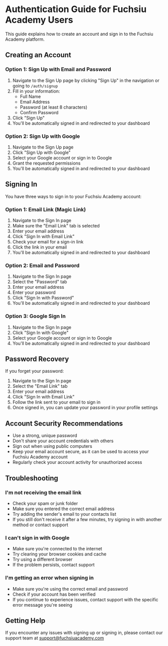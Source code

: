 # Authentication Guide for Fuchsiu Academy Users

This guide explains how to create an account and sign in to the Fuchsiu Academy platform.

## Creating an Account

### Option 1: Sign Up with Email and Password

1. Navigate to the Sign Up page by clicking "Sign Up" in the navigation or going to `/auth/signup`
2. Fill in your information:
   - Full Name
   - Email Address
   - Password (at least 8 characters)
   - Confirm Password
3. Click "Sign Up"
4. You'll be automatically signed in and redirected to your dashboard

### Option 2: Sign Up with Google

1. Navigate to the Sign Up page
2. Click "Sign Up with Google"
3. Select your Google account or sign in to Google
4. Grant the requested permissions
5. You'll be automatically signed in and redirected to your dashboard

## Signing In

You have three ways to sign in to your Fuchsiu Academy account:

### Option 1: Email Link (Magic Link)

1. Navigate to the Sign In page
2. Make sure the "Email Link" tab is selected
3. Enter your email address
4. Click "Sign In with Email Link"
5. Check your email for a sign-in link
6. Click the link in your email
7. You'll be automatically signed in and redirected to your dashboard

### Option 2: Email and Password

1. Navigate to the Sign In page
2. Select the "Password" tab
3. Enter your email address
4. Enter your password
5. Click "Sign In with Password"
6. You'll be automatically signed in and redirected to your dashboard

### Option 3: Google Sign In

1. Navigate to the Sign In page
2. Click "Sign In with Google"
3. Select your Google account or sign in to Google
4. You'll be automatically signed in and redirected to your dashboard

## Password Recovery

If you forget your password:

1. Navigate to the Sign In page
2. Select the "Email Link" tab
3. Enter your email address
4. Click "Sign In with Email Link"
5. Follow the link sent to your email to sign in
6. Once signed in, you can update your password in your profile settings

## Account Security Recommendations

- Use a strong, unique password
- Don't share your account credentials with others
- Sign out when using public computers
- Keep your email account secure, as it can be used to access your Fuchsiu Academy account
- Regularly check your account activity for unauthorized access

## Troubleshooting

### I'm not receiving the email link

- Check your spam or junk folder
- Make sure you entered the correct email address
- Try adding the sender's email to your contacts list
- If you still don't receive it after a few minutes, try signing in with another method or contact support

### I can't sign in with Google

- Make sure you're connected to the internet
- Try clearing your browser cookies and cache
- Try using a different browser
- If the problem persists, contact support

### I'm getting an error when signing in

- Make sure you're using the correct email and password
- Check if your account has been verified
- If you continue to experience issues, contact support with the specific error message you're seeing

## Getting Help

If you encounter any issues with signing up or signing in, please contact our support team at support@fuchsiuacademy.com
